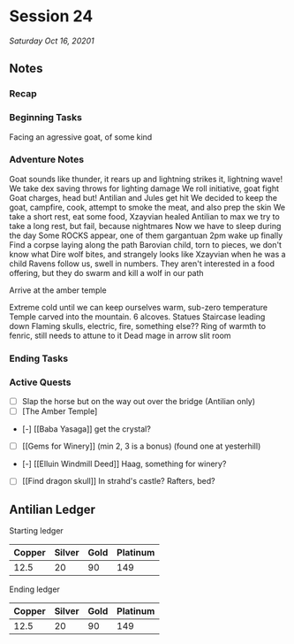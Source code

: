 # Session 24

_Saturday Oct 16, 20201_

## Notes

### Recap

### Beginning Tasks

Facing an agressive goat, of some kind

### Adventure Notes

Goat sounds like thunder, it rears up and lightning strikes it, lightning wave!
We take dex saving throws for lighting damage
We roll initiative, goat fight
Goat charges, head but!
Antilian and Jules get hit
We decided to keep the goat, campfire, cook, attempt to smoke the meat, and also prep the skin
We take a short rest, eat some food, Xzayvian healed Antilian to max
we try to take a long rest, but fail, because nightmares
Now we have to sleep during the day
Some ROCKS appear, one of them gargantuan
2pm wake up finally
Find a corpse laying along the path
Barovian child, torn to pieces, we don't know what
Dire wolf bites, and strangely looks like Xzayvian when he was a child
Ravens follow us, swell in numbers. They aren't interested in a food offering, but they do swarm and kill a wolf in our path

Arrive at the amber temple

Extreme cold until we can keep ourselves warm, sub-zero temperature
Temple carved into the mountain. 6 alcoves. Statues
Staircase leading down
Flaming skulls, electric, fire, something else??
Ring of warmth to fenric, still needs to attune to it
Dead mage in arrow slit room


### Ending Tasks

### Active Quests

- [ ] Slap the horse but on the way out over the bridge (Antilian only)
- [ ] [The Amber Temple] 
- [-] [[Baba Yasaga]] get the crystal?
- [ ] [[Gems for Winery]] (min 2, 3 is a bonus) (found one at yesterhill)
- [-] [[Elluin Windmill Deed]] Haag, something for winery?
- [ ] [[Find dragon skull]] In strahd's castle? Rafters, bed?

## Antilian Ledger

Starting ledger

| Copper | Silver | Gold | Platinum |
| --- | --- | --- | --- |
| 12.5 | 20 | 90 | 149 |

Ending ledger

| Copper | Silver | Gold | Platinum |
| --- | --- | --- | --- |
| 12.5 | 20 | 90 | 149 |